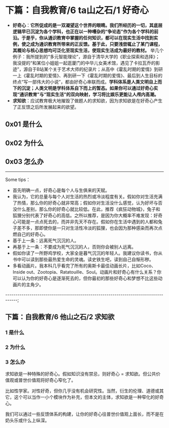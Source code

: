 # 下篇：自我教育/6 ta山之石/1 好奇心

- **好奇心**：**它所促成的是一双凝望这个世界的眼睛。我们所经历的一切，其底层逻辑早已沉淀为各个学科，也正在以一种嘈杂的“争论态”作为各个学科的前沿。于是乎，你从通识教育中掌握的任何知识，都可以在现实生活中找到实例，使之成为通识教育所带来的正反馈。基于此，只要浅尝辄止了某门课程，其概论与核心思想均可泛化至现实生活，使现实生活成为最好的教材。** 举几个例子：我所提到的“多元智能理论”，源自于清华大学的《职业探索和选择》；我没提的“和某位小姐姐一起逛厦门的中华儿女美术馆，遇见了卡拉瓦乔的影迹”，源自于B站某个关于艺术大师的纪录片；从高中《霍乱时期的爱情》到研一上《霍乱时期的爱情》、再到研一下《霍乱时期的爱情》、最后到人生目标的终点“写一部伟大的小说”，都由好奇心串联而成。**学科体系是人类文明自上而下的沉淀；人类文明是学科体系自下而上的暂态。如果你可以通过好奇心实现“通识教育”与“现实生活”的双向映射，学习将比娱乐更能让人颅内高潮。**
- **求知欲**：应试教育极大地摧毁了做题人的求知欲，因为求知欲是在好奇心产生了正反馈之后所发展起来的欲望。

## 0x01 是什么

## 0x02 为什么

## 0x03 怎么办

----------------------------------

Some tips：

- 首先明确一点，好奇心是每个人与生俱来的天赋。
- 我认为，它的总量与每个人对生活的热烈或冷淡程度有关。假如你对生活充满了热情，那么你的好奇心就非常高；假如你对生活没什么感觉，认为好坏与否没什么差别，那么你的好奇心就比较低。在此，推荐《疯狂动物城》，兔子和狐狸分别代表了好奇心的高低。之所以推荐，是因为你大概率不难发现：好奇心可能是一点点死去的，而并非先天不存在。假如你在生活中遇到的人都和兔子差不多，那即使你是一只对生活性冷淡的狐狸，也会因为那种感染而再次点燃自己的好奇心。
- 基于上一条：远离死气沉沉的人。
- 再基于上一条：不要成为死气沉沉的人，否则你会被别人远离。
- 假如你读了一所野鸡学校，大家全是暮气沉沉的年轻人。我建议你读书，你从书中可以读到那些最热爱生命的灵魂。读史铁生吧，读到自己自惭形秽。
- 多看动画片。我本科几乎看完了所有的奥斯卡最佳动画长片，比如Coco、Inside out、Zootopia、Ratatouille、Soul。动画片和好奇心有什么关系？你可以认为你的好奇心是逐渐死去的，但你最初的那些好奇心和梦想不比这些动画片的主角少。

------------------------------------------------------------------------------------;

## 下篇：自我教育/6 他山之石/2 求知欲

### 1 是什么

### 2 为什么

### 3 怎么办

求知欲是一种特殊的好奇心。假如知识没有禁忌，则好奇心 = 求知欲。但公共价值观或普世价值观将好奇心窄化了。

比如性学家。对性好奇，但你几乎没有机会研究性。当然，衍生的伦理、道德或其它，这个可以当作一小个模块作为补充，但本文的主体，求知欲是一种窄化的好奇心。

我们可以通过一些反馈体系的构建，让你的好奇心往普世价值观上面长，而不是在奶头乐或什么上纵深。
